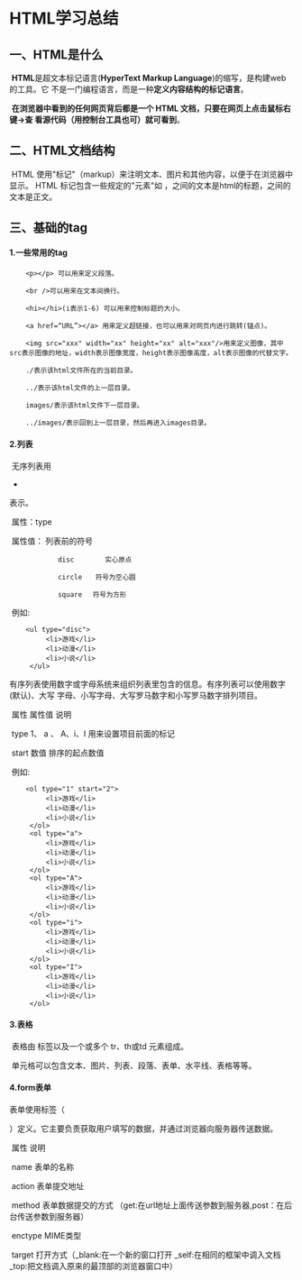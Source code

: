 # HTML学习总结

## 		一、HTML是什么

​				**HTML**是超文本标记语言(**HyperText Markup Language**)的缩写，是构建web的工具。它		不是一门编程语言，而是一种**定义内容结构的标记语言**。

​				**在浏览器中看到的任何网页背后都是一个 HTML 文档，只要在网页上点击鼠标右键->查		看源代码（用控制台工具也可）就可看到**。				

## 		二、HTML文档结构

​				HTML 使用"标记"（markup）来注明文本、图片和其他内容，以便于在浏览器中显示。		HTML 标记包含一些规定的"元素"如 <head>，<title>，<body>，<header>，<footer> 等等。

​				而HTML就是由一个个元素组成，每个元素则由一对tag构成。

​				例如:

```
        <html>
            <head>
                <title>HTML学习总结</title>
            </head>
            <body>
              网页内容
            </body>
        </html>
```

​				其中，标签<head></head>之间的文本是头部信息，<title></title>之间的文本是html的标题，<body></body>之间的文本是正文。

## 	三、基础的tag

#### 		1.一些常用的tag

		<p></p> 可以用来定义段落。
		
		<br />可以用来在文本间换行。
		
		<hi></hi>(i表示1-6) 可以用来控制标题的大小。
		
		<a href=“URL”></a> 用来定义超链接，也可以用来对网页内进行跳转(锚点)。
		
		<img src="xxx" width="xx" height="xx" alt="xxx"/>用来定义图像，其中src表示图像的地址，width表示图像宽度，height表示图像高度，alt表示图像的代替文字。
		
		./表示该html文件所在的当前目录。
	
		../表示该html文件的上一层目录。
	
		images/表示该html文件下一层目录。
	
		../images/表示回到上一层目录，然后再进入images目录。

#### 		2.列表

​		  	无序列表用<ul><li></li></ul>表示。

​				属性：type

​				属性值：  列表前的符号

 				disc     　 实心原点  

 				circle　　符号为空心圆

 				square　 符号为方形

​			 例如:

```
    <ul type="disc">
         <li>游戏</li>
         <li>动漫</li>
         <li>小说</li>
     </ul>
```

​		  	 有序列表使用数字或字母系统来组织列表里包含的信息。有序列表可以使用数字(默认)、大写		字母、小写字母、大写罗马数字和小写罗马数字排列项目。

​					属性       			属性值             				说明

​					type   		1、 a 、 A、i、I   	 用来设置项目前面的标记

​					start     				数值             	排序的起点数值

​				例如:

		<ol type="1" start="2">
	         <li>游戏</li>
	         <li>动漫</li>
	         <li>小说</li>
	     </ol>
	     <ol type="a">
	         <li>游戏</li>
	         <li>动漫</li>
	         <li>小说</li>
	     </ol>
	     <ol type="A">
	         <li>游戏</li>
	         <li>动漫</li>
	         <li>小说</li>
	     </ol>
	     <ol type="i">
	         <li>游戏</li>
	         <li>动漫</li>
	         <li>小说</li>
	     </ol>
	     <ol type="I">
	         <li>游戏</li>
	         <li>动漫</li>
	         <li>小说</li>
	     </ol>
#### 			3.表格

​				表格由 <table> 标签以及一个或多个 tr、th或td 元素组成。

​				单元格可以包含文本、图片、列表、段落、表单、水平线、表格等等。	

#### 			4.form表单

​				表单使用标签（<form>）定义。它主要负责获取用户填写的数据，并通过浏览器向服务器传送数据。

​				属性           说明

​				name          表单的名称

​				action         表单提交地址

​				method      表单数据提交的方式 （get:在url地址上面传送参数到服务器,post：在后台传送参数到服务器）

​				enctype      MIME类型       

​				target        打开方式（_blank:在一个新的窗口打开 _self:在相同的框架中调入文档 _top:把文档调入原来的最顶部的浏览器窗口中）

​	